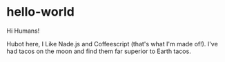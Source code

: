 # hello-world

Hi Humans!

Hubot here, I Like Nade.js and Coffeescript (that's what I'm made of!).
I've had tacos on the moon and find them far superior to Earth tacos.
